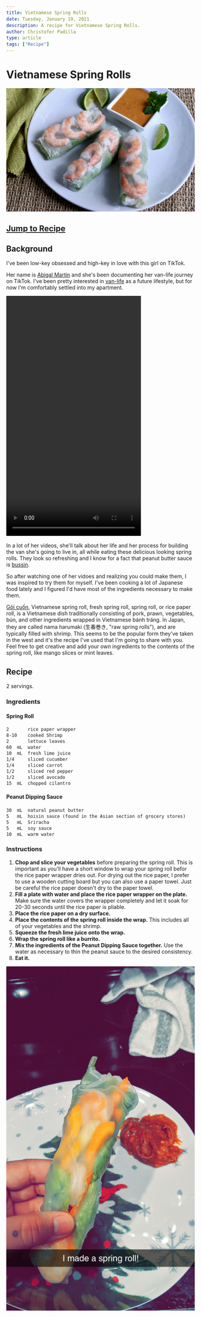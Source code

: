 ```yaml
---
title: Vietnamese Spring Rolls
date: Tuesday, January 19, 2021
description: A recipe for Vietnamese Spring Rolls.
author: Christofer Padilla
type: article
tags: ["Recipe"]
---
```


# Vietnamese Spring Rolls

![Vietnamese Spring Rolls](/images/springrolls.jpg)

## [Jump to Recipe](#recipe)

## Background

I've been low-key obsessed and high-key in love with this girl on TikTok.

Her name is [Abigal Martin](https://www.tiktok.com/@abigailmartiin) and she's been documenting her van-life journey on TikTok. I've been pretty interested in [van-life](https://www.reddit.com/r/vandwellers/) as a future lifestyle, but for now I'm comfortably settled into my apartment.

<video width="360" height="640" controls>
  <source src="/videos/abigailmartiin.mp4" type="video/mp4">
  Your browser does not support the video tag.
</video>

In a lot of her videos, she'll talk about her life and her process for building the van she's going to live in, all while eating these delicious looking spring rolls. They look so refreshing and I know for a fact that peanut butter sauce is [bussin](https://www.urbandictionary.com/define.php?term=bussin).

So after watching one of her vidoes and realizing you could make them, I was inspired to try them for myself. I've been cooking a lot of Japanese food lately and I figured I'd have most of the ingredients necessary to make them.

[Gỏi cuốn](https://en.wikipedia.org/wiki/G%E1%BB%8Fi_cu%E1%BB%91n), Vietnamese spring roll, fresh spring roll, spring roll, or rice paper roll, is a Vietnamese dish traditionally consisting of pork, prawn, vegetables, bún, and other ingredients wrapped in Vietnamese bánh tráng. In Japan, they are called nama harumaki (生春巻き, "raw spring rolls"), and are typically filled with shrimp. This seems to be the popular form they've taken in the west and it's the recipe I've used that I'm going to share with you. Feel free to get creative and add your own ingredients to the contents of the spring roll, like mango slices or mint leaves.

## Recipe

2 servings.

### Ingredients

#### Spring Roll

    2       rice paper wrapper
    8-10    cooked Shrimp
    2       lettuce leaves
    60  mL  water
    10  mL  fresh lime juice
    1/4     sliced cucumber
    1/4     sliced carrot
    1/2     sliced red pepper
    1/2     sliced avocado
    15  mL  chopped cilantro

#### Peanut Dipping Sauce

    30  mL  natural peanut butter
    5   mL  hoisin sauce (found in the Asian section of grocery stores)
    5   mL  Sriracha
    5   mL  soy sauce
    10  mL  warm water

### Instructions

1. **Chop and slice your vegetables** before preparing the spring roll. This is important as you'll have a short window to wrap your spring roll befor the rice paper wrapper dries out. For drying out the rice paper, I prefer to use a wooden cutting board but you can also use a paper towel. Just be careful the rice paper doesn't dry to the paper towel.
2. **Fill a plate with water and place the rice paper wrapper on the plate.** Make sure the water covers the wrapper completely and let it soak for 20-30 seconds until the rice paper is pliable.
3. **Place the rice paper on a dry surface.**
4. **Place the contents of the spring roll inside the wrap.** This includes all of your vegetables and the shrimp.
5. **Squeeze the fresh lime juice onto the wrap.**
6. **Wrap the spring roll like a burrito.**
7. **Mix the ingredients of the Peanut Dipping Sauce together.** Use the water as necessary to thin the peanut sauce to the desired consistency.
8. **Eat it.**

![Fresh Spring Roll](/images/springroll-snap.jpg)

<TagLinks />

<Comments />
